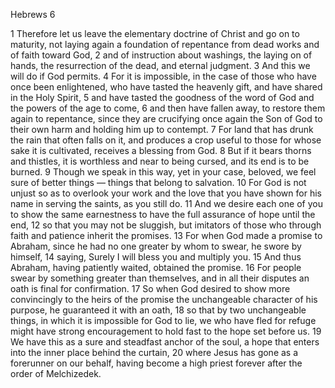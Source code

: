 Hebrews 6

1	Therefore let us leave the elementary doctrine of Christ and go on to maturity, not laying again a foundation of repentance from dead works and of faith toward God,
2	and of instruction about washings, the laying on of hands, the resurrection of the dead, and eternal judgment.
3	And this we will do if God permits.
4	For it is impossible, in the case of those who have once been enlightened, who have tasted the heavenly gift, and have shared in the Holy Spirit,
5	and have tasted the goodness of the word of God and the powers of the age to come,
6	and then have fallen away, to restore them again to repentance, since they are crucifying once again the Son of God to their own harm and holding him up to contempt.
7	For land that has drunk the rain that often falls on it, and produces a crop useful to those for whose sake it is cultivated, receives a blessing from God.
8	But if it bears thorns and thistles, it is worthless and near to being cursed, and its end is to be burned.
9	Though we speak in this way, yet in your case, beloved, we feel sure of better things — things that belong to salvation.
10	For God is not unjust so as to overlook your work and the love that you have shown for his name in serving the saints, as you still do.
11	And we desire each one of you to show the same earnestness to have the full assurance of hope until the end,
12	so that you may not be sluggish, but imitators of those who through faith and patience inherit the promises.
13	For when God made a promise to Abraham, since he had no one greater by whom to swear, he swore by himself,
14	saying, Surely I will bless you and multiply you.
15	And thus Abraham, having patiently waited, obtained the promise.
16	For people swear by something greater than themselves, and in all their disputes an oath is final for confirmation.
17	So when God desired to show more convincingly to the heirs of the promise the unchangeable character of his purpose, he guaranteed it with an oath,
18	so that by two unchangeable things, in which it is impossible for God to lie, we who have fled for refuge might have strong encouragement to hold fast to the hope set before us.
19	We have this as a sure and steadfast anchor of the soul, a hope that enters into the inner place behind the curtain,
20	where Jesus has gone as a forerunner on our behalf, having become a high priest forever after the order of Melchizedek.

